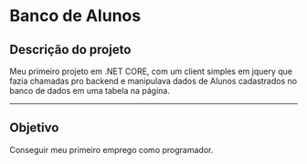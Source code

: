 # Banco de Alunos

## Descrição do projeto

Meu primeiro projeto em .NET CORE, com um client simples em jquery que fazia chamadas pro backend e manipulava dados de Alunos cadastrados no banco de dados em uma tabela na página.

---

## Objetivo

Conseguir meu primeiro emprego como programador.




